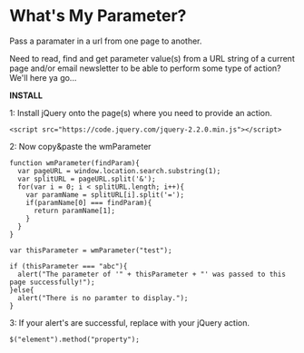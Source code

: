 # What's My Parameter?
Pass a paramater in a url from one page to another.

Need to read, find and get parameter value(s) from a URL string of a current page and/or email newsletter to be able to perform some type of action? We'll here ya go...

**INSTALL**

1: Install jQuery onto the page(s) where you need to provide an action.

```
<script src="https://code.jquery.com/jquery-2.2.0.min.js"></script>
```

2: Now copy&paste the wmParameter

```
function wmParameter(findParam){ 
  var pageURL = window.location.search.substring(1); 
  var splitURL = pageURL.split('&'); 
  for(var i = 0; i < splitURL.length; i++){ 
    var paramName = splitURL[i].split('='); 
    if(paramName[0] === findParam){ 
      return paramName[1]; 
    } 
  } 
} 

var thisParameter = wmParameter("test"); 

if (thisParameter === "abc"){ 
  alert("The parameter of '" + thisParameter + "' was passed to this page successfully!"); 
}else{ 
  alert("There is no paramter to display."); 
}
```

3: If your alert's are successful, replace with your jQuery action.

```
$("element").method("property");
```

